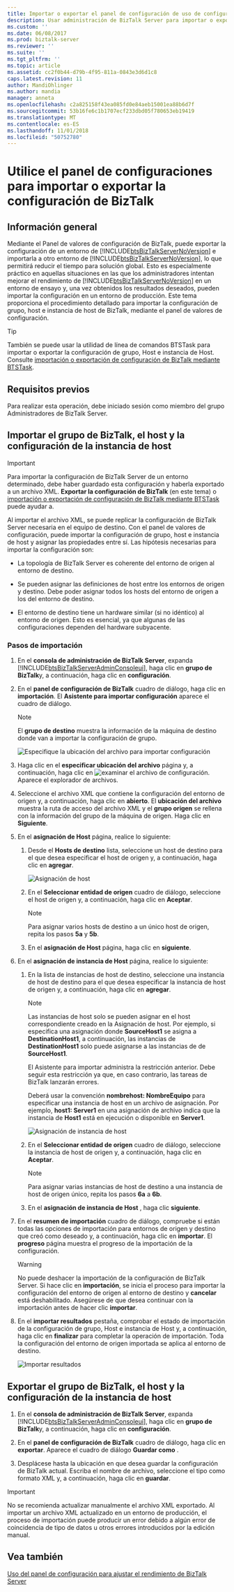 ```yaml
---
title: Importar o exportar el panel de configuración de uso de configuración de BizTalk | Microsoft Docs
description: Usar administración de BizTalk Server para importar o exportar la configuración entre entornos de BizTalk Server
ms.custom: ''
ms.date: 06/08/2017
ms.prod: biztalk-server
ms.reviewer: ''
ms.suite: ''
ms.tgt_pltfrm: ''
ms.topic: article
ms.assetid: cc2f0b44-d79b-4f95-811a-0843e3d6d1c8
caps.latest.revision: 11
author: MandiOhlinger
ms.author: mandia
manager: anneta
ms.openlocfilehash: c2a825158f43ea085fd0e84aeb15001ea88b6d7f
ms.sourcegitcommit: 53b16fe6c1b1707ecf233dbd05f780653eb19419
ms.translationtype: MT
ms.contentlocale: es-ES
ms.lasthandoff: 11/01/2018
ms.locfileid: "50752780"
---
```

# <a name="use-settings-dashboard-to-import-or-export-biztalk-settings"></a>Utilice el panel de configuraciones para importar o exportar la configuración de BizTalk 

## <a name="overview"></a>Información general
Mediante el Panel de valores de configuración de BizTalk, puede exportar la configuración de un entorno de [!INCLUDE[btsBizTalkServerNoVersion](../includes/btsbiztalkservernoversion-md.md)] e importarla a otro entorno de [!INCLUDE[btsBizTalkServerNoVersion](../includes/btsbiztalkservernoversion-md.md)], lo que permitirá reducir el tiempo para solución global. Esto es especialmente práctico en aquellas situaciones en las que los administradores intentan mejorar el rendimiento de [!INCLUDE[btsBizTalkServerNoVersion](../includes/btsbiztalkservernoversion-md.md)] en un entorno de ensayo y, una vez obtenidos los resultados deseados, pueden importar la configuración en un entorno de producción. Este tema proporciona el procedimiento detallado para importar la configuración de grupo, host e instancia de host de BizTalk, mediante el panel de valores de configuración.  

> [!TIP]
> También se puede usar la utilidad de línea de comandos BTSTask para importar o exportar la configuración de grupo, Host e instancia de Host. Consulte [importación o exportación de configuración de BizTalk mediante BTSTask](how-to-import-biztalk-settings-using-btstask.md).

  
## <a name="prerequisites"></a>Requisitos previos  
 Para realizar esta operación, debe iniciado sesión como miembro del grupo Administradores de BizTalk Server.  
  
## <a name="import-the-biztalk-group-host-and-host-instance-settings"></a>Importar el grupo de BizTalk, el host y la configuración de la instancia de host  

> [!IMPORTANT]
>  Para importar la configuración de BizTalk Server de un entorno determinado, debe haber guardado esta configuración y haberla exportado a un archivo XML. **Exportar la configuración de BizTalk** (en este tema) o [importación o exportación de configuración de BizTalk mediante BTSTask](how-to-import-biztalk-settings-using-btstask.md) puede ayudar a.
  
 Al importar el archivo XML, se puede replicar la configuración de BizTalk Server necesaria en el equipo de destino. Con el panel de valores de configuración, puede importar la configuración de grupo, host e instancia de host y asignar las propiedades entre sí. Las hipótesis necesarias para importar la configuración son:  
  
-   La topología de BizTalk Server es coherente del entorno de origen al entorno de destino.  
  
-   Se pueden asignar las definiciones de host entre los entornos de origen y destino. Debe poder asignar todos los hosts del entorno de origen a los del entorno de destino.  
  
-   El entorno de destino tiene un hardware similar (si no idéntico) al entorno de origen. Esto es esencial, ya que algunas de las configuraciones dependen del hardware subyacente.  

### <a name="import-steps"></a>Pasos de importación
  
1. En el **consola de administración de BizTalk Server**, expanda [!INCLUDE[btsBizTalkServerAdminConsoleui](../includes/btsbiztalkserveradminconsoleui-md.md)], haga clic en **grupo de BizTalk**y, a continuación, haga clic en **configuración**.  
  
2. En el **panel de configuración de BizTalk** cuadro de diálogo, haga clic en **importación**. El **Asistente para importar configuración** aparece el cuadro de diálogo.  
  
   > [!NOTE]
   >  El **grupo de destino** muestra la información de la máquina de destino donde van a importar la configuración de grupo.  
  
    ![Especifique la ubicación del archivo para importar configuración](../core/media/importsettings-filelocation.jpg "ImportSettings_FileLocation")  
  
3. Haga clic en el **especificar ubicación del archivo** página y, a continuación, haga clic en ![examinar el archivo de configuración](../core/media/importsettings-filelocationbrowse.gif "ImportSettings_FileLocationBrowse"). Aparece el explorador de archivos.  
  
4. Seleccione el archivo XML que contiene la configuración del entorno de origen y, a continuación, haga clic en **abierto**. El **ubicación del archivo** muestra la ruta de acceso del archivo XML y el **grupo origen** se rellena con la información del grupo de la máquina de origen. Haga clic en **Siguiente**.  
  
5. En el **asignación de Host** página, realice lo siguiente:  
  
   1.  Desde el **Hosts de destino** lista, seleccione un host de destino para el que desea especificar el host de origen y, a continuación, haga clic en **agregar**.  
  
        ![Asignación de host](../core/media/importsettings-hostmapping.gif "ImportSettings_HostMapping")  
  
   2.  En el **Seleccionar entidad de origen** cuadro de diálogo, seleccione el host de origen y, a continuación, haga clic en **Aceptar**.  
  
       > [!NOTE]
       >  Para asignar varios hosts de destino a un único host de origen, repita los pasos **5a** y **5b**.  
  
   3.  En el **asignación de Host** página, haga clic en **siguiente**.  
  
6. En el **asignación de instancia de Host** página, realice lo siguiente:  
  
   1.  En la lista de instancias de host de destino, seleccione una instancia de host de destino para el que desea especificar la instancia de host de origen y, a continuación, haga clic en **agregar**.  
  
       > [!NOTE]
       >  Las instancias de host solo se pueden asignar en el host correspondiente creado en la Asignación de host. Por ejemplo, si especifica una asignación donde **SourceHost1** se asigna a **DestinationHost1**, a continuación, las instancias de **DestinationHost1** solo puede asignarse a las instancias de de **SourceHost1**.  
       >   
       >  El Asistente para importar administra la restricción anterior. Debe seguir esta restricción ya que, en caso contrario, las tareas de BizTalk lanzarán errores.  
       >   
       >  Deberá usar la convención **nombrehost: NombreEquipo** para especificar una instancia de host en un archivo de asignación. Por ejemplo, **host1: Server1** en una asignación de archivo indica que la instancia de **Host1** está en ejecución o disponible en **Server1**.  
  
        ![Asignación de instancia de host](../core/media/importsettings-hostinstancemapping.gif "ImportSettings_HostInstanceMapping")  
  
   2.  En el **Seleccionar entidad de origen** cuadro de diálogo, seleccione la instancia de host de origen y, a continuación, haga clic en **Aceptar**.  
  
       > [!NOTE]
       >  Para asignar varias instancias de host de destino a una instancia de host de origen único, repita los pasos **6a** a **6b**.  
  
   3.  En el **asignación de instancia de Host** , haga clic **siguiente**.  
  
7. En el **resumen de importación** cuadro de diálogo, compruebe si están todas las opciones de importación para entornos de origen y destino que creó como deseado y, a continuación, haga clic en **importar**. El **progreso** página muestra el progreso de la importación de la configuración.  
  
   > [!WARNING]
   >  No puede deshacer la importación de la configuración de BizTalk Server. Si hace clic en **importación**, se inicia el proceso para importar la configuración del entorno de origen al entorno de destino y **cancelar** está deshabilitado. Asegúrese de que desea continuar con la importación antes de hacer clic **importar**.  
  
8. En el **importar resultados** pestaña, comprobar el estado de importación de la configuración de grupo, Host e instancia de Host y, a continuación, haga clic en **finalizar** para completar la operación de importación. Toda la configuración del entorno de origen importada se aplica al entorno de destino.  
  
    ![Importar resultados](../core/media/importsettings-importresults.gif "ImportSettings_ImportResults")  

## <a name="export-the-biztalk-group-host-and-host-instance-settings"></a>Exportar el grupo de BizTalk, el host y la configuración de la instancia de host  

1. En el **consola de administración de BizTalk Server**, expanda [!INCLUDE[btsBizTalkServerAdminConsoleui](../includes/btsbiztalkserveradminconsoleui-md.md)], haga clic en **grupo de BizTalk**y, a continuación, haga clic en **configuración**.  
  
2. En el **panel de configuración de BizTalk** cuadro de diálogo, haga clic en **exportar**. Aparece el cuadro de diálogo **Guardar como** .  
  
3. Desplácese hasta la ubicación en que desea guardar la configuración de BizTalk actual. Escriba el nombre de archivo, seleccione el tipo como formato XML y, a continuación, haga clic en **guardar**.  

> [!IMPORTANT]
>  No se recomienda actualizar manualmente el archivo XML exportado. Al importar un archivo XML actualizado en un entorno de producción, el proceso de importación puede producir un error debido a algún error de coincidencia de tipo de datos u otros errores introducidos por la edición manual.  

## <a name="see-also"></a>Vea también  
 [Uso del panel de configuración para ajustar el rendimiento de BizTalk Server](../core/using-settings-dashboard-for-biztalk-server-performance-tuning.md)
